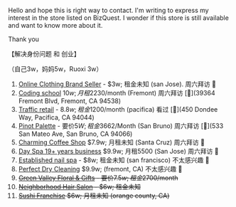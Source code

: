 
Hello and hope this is right way to contact. I'm writing to express my interest in the store listed on BizQuest. I wonder if this store is still available and want to know more about it.

Thank you

【解决身份问题 和 创业】

（自己3w，妈妈5w，Ruoxi 3w）

1. [Online Clothing Brand Seller](https://www.bizquest.com/business-for-sale/online-clothing-brand-seller-financing-big-social-media-following/BW2177119/) - $3w; 租金未知 (san Jose).  周六拜访  📍
2. [Coding school](https://www.bizquest.com/business-for-sale/motivated-seller-unbeatable-value-coding-school-for-sale/BW2162966/) $10w; 月租$2230/month      (Fremont)        周六拜访 [📍](39364 Fremont Blvd, Fremont, CA 94538)
3. [Traffic retail](https://www.bizquest.com/business-for-sale/hi-traffic-retail-gift-and-jewelry-store/BW2104080/) - $8.8w; 租金$1200/month (pacifica)             看过    [📍](450 Dondee Way, Pacifica, CA 94044)
4. [Pinot Palette](https://www.loopnet.com/biz/Business-Opportunity/pinots-palette-san-bruno-established-paint-and-sip-business/2150529/) - 要价$5W; 租金$3662/Month   (San Bruno)   周六拜访   [📍](533 San Mateo Ave, San Bruno, CA 94066)
5. [Charming Coffee Shop](https://www.bizquest.com/business-for-sale/charming-coffee-shop-in-santa-cruz-county/BW2141555/) $7.9w; 月租未知      (Santa Cruz)     周六拜访   📍
6. [Day Spa 19+ years business](https://www.bizquest.com/business-for-sale/established-day-spa-19-years-in-business/BW2177291/) $9.9w; 月租5500     (San Jose)  周六拜访  📍
7. [Established nail spa](https://www.bizquest.com/business-for-sale/established-nail-spa-for-sale-in-san-francisco-financial-district/BW2194570/) - $8w; 租金未知  (san francisco)     不太感兴趣   📍
8. [Perfect Dry Cleaning](https://www.bizquest.com/business-for-sale/perfect-dry-cleaning-family-business/BW2190785/) $9.9w;   (fremont, CA)                    不太感兴趣   📍
9. ~~[Green Valley Floral & Gifts](https://www.loopnet.com/biz/Business-Opportunity/wow-reduced-20-000/2121093/) - 要价$7.5w; 租金$2700/month~~
10. ~~[Neighborhood Hair Salon](https://www.bizquest.com/business-for-sale/neighborhood-hair-salon/BW2195426/) - $6w; 租金未知~~
11. ~~[Sushi Franchise](https://www.bizquest.com/business-for-sale/sushi-franchise-is-grocery-store-opportunity/BW2198637/) $6w; 月租未知  (orange county, CA)~~




















